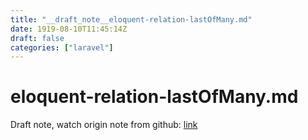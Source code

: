 ```yaml
---
title: "__draft_note__eloquent-relation-lastOfMany.md"
date: 1919-08-10T11:45:14Z
draft: false
categories: ["laravel"]
---
```


# eloquent-relation-lastOfMany.md

Draft note, watch origin note from github: [link](https://github.com/tinghaolai/just-random-note/blob/master/laravel/eloquent-relation-lastOfMany.md)
